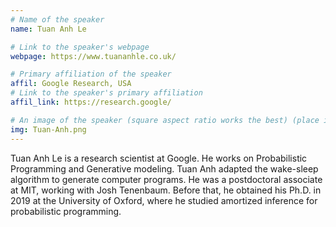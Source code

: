 ```yaml
---
# Name of the speaker
name: Tuan Anh Le

# Link to the speaker's webpage
webpage: https://www.tuananhle.co.uk/

# Primary affiliation of the speaker
affil: Google Research, USA
# Link to the speaker's primary affiliation
affil_link: https://research.google/

# An image of the speaker (square aspect ratio works the best) (place in the `assets/img/speakers` directory)
img: Tuan-Anh.png
---
```


<!-- Whatever you write below will show up as the speaker's bio -->

Tuan Anh Le is a research scientist at Google. He works on Probabilistic Programming and Generative modeling. Tuan Anh adapted the wake-sleep algorithm to generate computer programs. He was a postdoctoral associate at MIT, working with Josh Tenenbaum. Before that, he obtained his Ph.D. in 2019 at the University of Oxford, where he studied amortized inference for probabilistic programming.